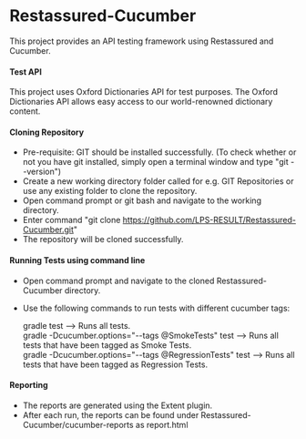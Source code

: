 # Restassured-Cucumber
This project provides an API testing framework using Restassured and Cucumber.

#### Test API
This project uses Oxford Dictionaries API for test purposes. The Oxford Dictionaries API allows easy access to our world-renowned dictionary content.

#### Cloning Repository
- Pre-requisite: GIT should be installed successfully. (To check whether or not you have git installed, simply open a terminal window and type "git --version")
- Create a new working directory folder called for e.g. GIT Repositories or use any existing folder to clone the repository.
- Open command prompt or git bash and navigate to the working directory.
- Enter command "git clone https://github.com/LPS-RESULT/Restassured-Cucumber.git"
- The repository will be cloned successfully.

#### Running Tests using command line
- Open command prompt and navigate to the cloned Restassured-Cucumber directory.
- Use the following commands to run tests with different cucumber tags:

  gradle test --> Runs all tests.  
  gradle -Dcucumber.options="--tags @SmokeTests" test --> Runs all tests that have been tagged as Smoke Tests.  
  gradle -Dcucumber.options="--tags @RegressionTests" test --> Runs all tests that have been tagged as Regression Tests.
  
  
#### Reporting
- The reports are generated using the Extent plugin.
- After each run, the reports can be found under Restassured-Cucumber/cucumber-reports as report.html
